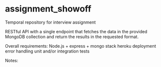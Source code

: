 # assignment_showoff
Temporal repository for interview assignment


RESTful API with a single endpoint that fetches the data in the provided MongoDB collection and return the results in the requested format.

Overall requirements:
  Node.js + express + mongo stack
  heroku deployment
  error handling
  unit and/or integration tests


Notes:
